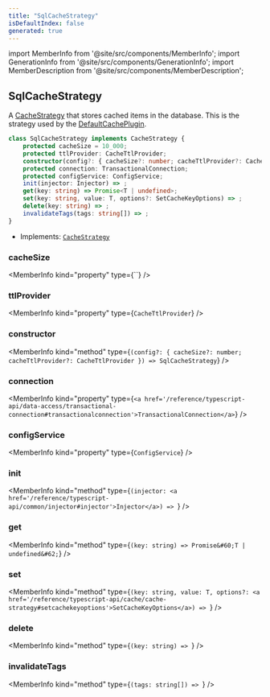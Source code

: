 ```yaml
---
title: "SqlCacheStrategy"
isDefaultIndex: false
generated: true
---
```

<!-- This file was generated from the Vendure source. Do not modify. Instead, re-run the "docs:build" script -->
import MemberInfo from '@site/src/components/MemberInfo';
import GenerationInfo from '@site/src/components/GenerationInfo';
import MemberDescription from '@site/src/components/MemberDescription';


## SqlCacheStrategy

<GenerationInfo sourceFile="packages/core/src/plugin/default-cache-plugin/sql-cache-strategy.ts" sourceLine="20" packageName="@vendure/core" since="3.1.0" />

A <a href='/reference/typescript-api/cache/cache-strategy#cachestrategy'>CacheStrategy</a> that stores cached items in the database. This
is the strategy used by the <a href='/reference/typescript-api/cache/default-cache-plugin#defaultcacheplugin'>DefaultCachePlugin</a>.

```ts title="Signature"
class SqlCacheStrategy implements CacheStrategy {
    protected cacheSize = 10_000;
    protected ttlProvider: CacheTtlProvider;
    constructor(config?: { cacheSize?: number; cacheTtlProvider?: CacheTtlProvider })
    protected connection: TransactionalConnection;
    protected configService: ConfigService;
    init(injector: Injector) => ;
    get(key: string) => Promise<T | undefined>;
    set(key: string, value: T, options?: SetCacheKeyOptions) => ;
    delete(key: string) => ;
    invalidateTags(tags: string[]) => ;
}
```
* Implements: <code><a href='/reference/typescript-api/cache/cache-strategy#cachestrategy'>CacheStrategy</a></code>



<div className="members-wrapper">

### cacheSize

<MemberInfo kind="property" type={``}   />


### ttlProvider

<MemberInfo kind="property" type={`CacheTtlProvider`}   />


### constructor

<MemberInfo kind="method" type={`(config?: { cacheSize?: number; cacheTtlProvider?: CacheTtlProvider }) => SqlCacheStrategy`}   />


### connection

<MemberInfo kind="property" type={`<a href='/reference/typescript-api/data-access/transactional-connection#transactionalconnection'>TransactionalConnection</a>`}   />


### configService

<MemberInfo kind="property" type={`ConfigService`}   />


### init

<MemberInfo kind="method" type={`(injector: <a href='/reference/typescript-api/common/injector#injector'>Injector</a>) => `}   />


### get

<MemberInfo kind="method" type={`(key: string) => Promise&#60;T | undefined&#62;`}   />


### set

<MemberInfo kind="method" type={`(key: string, value: T, options?: <a href='/reference/typescript-api/cache/cache-strategy#setcachekeyoptions'>SetCacheKeyOptions</a>) => `}   />


### delete

<MemberInfo kind="method" type={`(key: string) => `}   />


### invalidateTags

<MemberInfo kind="method" type={`(tags: string[]) => `}   />




</div>
